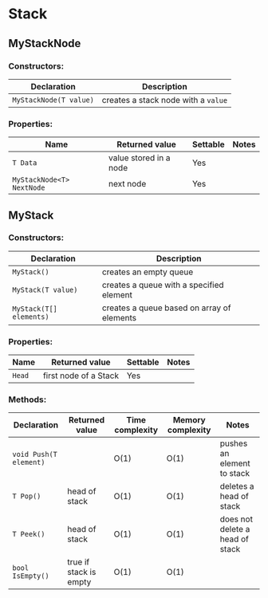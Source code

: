 # Stack

## MyStackNode<T>

### Constructors:
Declaration | Description
------------|------------
`MyStackNode(T value)` | creates a stack node with a `value`

### Properties:

Name | Returned value | Settable | Notes
-----|----------------|----------|------
`T Data` | value stored in a node | Yes |
`MyStackNode<T> NextNode` | next node | Yes |

## MyStack<T>

### Constructors:
Declaration | Description
------------|------------
`MyStack()` | creates an empty queue
`MyStack(T value)` | creates a queue with a specified element
`MyStack(T[] elements)` | creates a queue based on array of elements

### Properties:
Name | Returned value | Settable | Notes
-----|----------------|----------|------
`Head` | first node of a Stack | Yes |

### Methods:

Declaration | Returned value | Time complexity | Memory complexity | Notes
------------|----------------|-----------------|-------------------|------
`void Push(T element)` |  | O(1) | O(1) | pushes an element to stack
`T Pop()` | head of stack | O(1) | O(1) | deletes a head of stack
`T Peek()` | head of stack | O(1) | O(1) | does not delete a head of stack
`bool IsEmpty()` | true if stack is empty | O(1) | O(1) |

